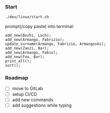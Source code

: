 ### Start
``` bash
./dev/linux/start.sh
```

prompt(/copy paste) into terminal:
```
add_new(Bozhi, Lach);
add_new(Armango, Fabrizio);
update_surname(Armango, Fabrizio, Armangoski);
add_new(Zanzi, Bar);
add_new(Armango, Fabio);
add_new(Foo, Bar);
print_all();
sort();
```


### Roadmap
- [ ] move to GitLab
- [ ] setup CI/CD
- [ ] add new commands
- [ ] add suggestions while typing